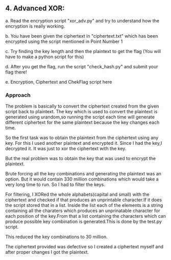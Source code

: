 ## 4. Advanced XOR:
a. Read the encryption script "xor_adv.py" and try to understand how the encryption is
really working.

b. You have been given the ciphertext in "ciphertext.txt" which has been encrypted using
the script mentioned in Point Number 1

c. Try finding the key length and then the plaintext to get the flag (You will have to make
a python script for this)

d. After you get the flag, run the script "check_hash.py" and submit your flag there!

e. Encryption, Ciphertext and ChekFlag script here



### Approach
The problem is basically to convert the ciphertext created from the given script back to plaintext. The key which is used to convert the plaintext is generated using urandom,so running the script each time will generate different ciphertext for the same plaintext because the key changes each time.

So the first task was to obtain the plaintext from the ciphertext using any key. For this I used another plaintext and encrypted it. Since I had the key,I decrypted it. It was just to xor the ciphertext with the key.

But the real problem was to obtain the key that was used to encrypt the plaintext.

Brute forcing all the key combinations and generating the plaintext was an option. But it would contain 330 million combinations which would take a very long time to run. So I had to filter the keys.

For filtering, I XORed the whole alphabets(capital and small) with the ciphertext and checked if that produces an unprintable character.If it does
the script stored that in a list. Inside the list each of the elements is a string containing all the charaters which produces an unprinatable character for each position of the key.From that a list containing the characters which can produce possible key combination is generated.This is done by the test.py script.

This reduced the key combinations to 30 million.

The ciphertext provided was defective so I created a ciphertext myself and after proper changes I got the plaintext.
